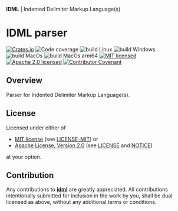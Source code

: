**IDML** | Indented Delimiter Markup Language(s)

# IDML parser

[![Crates.io][crates-badge]][crates-url]
![Code coverage][coverage-badge]
![build Linux][build-badge-linux]
![build Windows][build-badge-windows]
![build MacOs][build-badge-macos]
![build MacOs arm64][build-badge-macos-arm64]
[![MIT licensed][mit-badge]][mit-license-url]
[![Apache 2.0 licensed][apache-badge]][apache-license-url]
[![Contributor Covenant][cc-badge]][cc-url]

[crates-badge]: https://img.shields.io/crates/v/idml.svg
[crates-url]: https://crates.io/crates/idml
[mit-badge]: https://img.shields.io/badge/License-MIT-blue.svg
[mit-url]: https://opensource.org/licenses/MIT
[mit-license-url]: https://github.com/EngosSoftware/idml/blob/main/LICENSE-MIT
[apache-badge]: https://img.shields.io/badge/License-Apache%202.0-blue.svg
[apache-url]: https://www.apache.org/licenses/LICENSE-2.0
[apache-license-url]: https://github.com/EngosSoftware/idml/blob/main/LICENSE
[apache-notice-url]: https://github.com/EngosSoftware/idml/blob/main/NOTICE
[build-badge-linux]: https://github.com/EngosSoftware/idml/actions/workflows/build-linux.yml/badge.svg
[build-badge-windows]: https://github.com/EngosSoftware/idml/actions/workflows/build-windows.yml/badge.svg
[build-badge-macos]: https://github.com/EngosSoftware/idml/actions/workflows/build-macos.yml/badge.svg
[build-badge-macos-arm64]: https://github.com/EngosSoftware/idml/actions/workflows/build-macos-arm64.yml/badge.svg
[coverage-badge]: https://img.shields.io/badge/Code%20coverage-100%25-green.svg
[cc-badge]: https://img.shields.io/badge/Contributor%20Covenant-2.1-4baaaa.svg
[cc-url]: https://github.com/EngosSoftware/idml/blob/main/CODE_OF_CONDUCT.md
[repository-url]: https://github.com/EngosSoftware/idml

## Overview
 
Parser for Indented Delimiter Markup Language(s).

## License

Licensed under either of

- [MIT license][mit-url] (see [LICENSE-MIT][mit-license-url]) or
- [Apache License, Version 2.0][apache-url] (see [LICENSE][apache-license-url] and [NOTICE][apache-notice-url])

at your option.

## Contribution

Any contributions to [**idml**][repository-url] are greatly appreciated.
All contributions intentionally submitted for inclusion in the work by you,
shall be dual licensed as above, without any additional terms or conditions.
